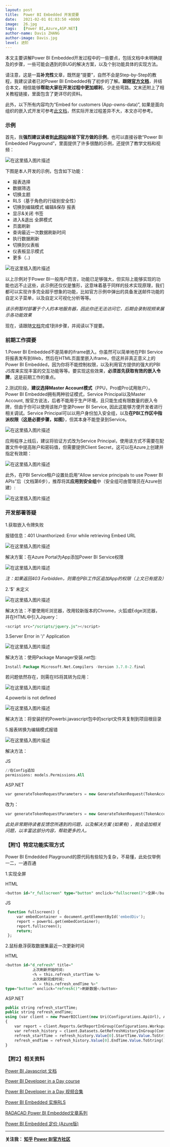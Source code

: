 ```yaml
---
layout: post
title:  Power BI Embedded 开发提要
date:   2021-02-01 01:03:50 +0000
image:  26.jpg
tags:   [Power BI,Azure,ASP.NET]
author-name: Davis ZHANG
author-image: Davis.jpg
level: 进阶
---
```



本文主要讲解Power BI Embedded开发过程中的一些要点，包括文档中未明确提及的步骤，一些可能会遇到的BUG的解决方案，以及个别功能具体的实现方法。

请注意，这是一篇**补充性**文章，既然是“提要”，自然不会是Step-by-Step的教程，我建议读者已对Power BI Embedded有了初步的了解。**跟随[官方文档](https://docs.microsoft.com/en-us/power-bi/developer/embedded/embed-sample-for-customers?tabs=net-framework)**，并结合本文，相信能够**帮助大家在开发过程中更加顺利**，少走些弯路。文末还附上了相关教程链接，里面包含了更详尽的资料。

此外，以下所有内容均为“Embed for customers (App-owns-data)”, 如果是面向组织的嵌入式开发可参考[此文档](https://docs.microsoft.com/en-us/power-bi/developer/embedded/embed-sample-for-your-organization)，然实际开发过程差异不大，本文亦可参考。

### 示例

首先，我**强烈建议读者到[此网站](https://microsoft.github.io/PowerBI-JavaScript/demo/v2-demo/index.html#)体验下官方做的示例**，也可以直接谷歌“Power BI Embedded Playground”，里面提供了许多很酷的示例，还提供了教学文档和视频：

![在这里插入图片描述](https://img-blog.csdnimg.cn/2021020117240077.png?x-oss-process=image/watermark,type_ZmFuZ3poZW5naGVpdGk,shadow_10,text_RC1CSSB8IERhdmlzIG9uIEJJ,size_16,color_FFFFFF,t_70)

下图是本人开发的示例，包含如下功能：

- 报表选择
- 数据筛选
- 切换主题
- RLS（基于角色的行级别安全性）
- 切换到编辑模式 编辑&保存 报表
- 显示&关闭 书签
- 进入&退出 全屏模式
- 页面刷新
- 查询最近一次数据刷新时间
- 执行数据刷新
- 切换到仪表板
- 仪表板显示模式
- 更多（..)

![在这里插入图片描述](https://img-blog.csdnimg.cn/20210201172544253.png?x-oss-process=image/watermark,type_ZmFuZ3poZW5naGVpdGk,shadow_10,text_RC1CSSB8IERhdmlzIG9uIEJJ,size_16,color_FFFFFF,t_70)

以上示例对于Power BI一般用户而言，功能已足够强大，但实际上能够实现的功能也远不止这些，此示例还仅仅是雏形，这意味着基于同样的技术实现原理，我们都可以实现许多完全超乎想象的功能，比如官方示例中弹出的具备发送邮件功能的自定义子菜单，以及自定义可视化分析等等。

*该示例暂时部署于个人的本地服务器，因此你还无法访问它，后期会录制视频来展示各功能效果*

现在，请跟随[文档](https://docs.microsoft.com/zh-cn/power-bi/developer/embedded/embed-sample-for-customers?tabs=net-framework)完成1到8步骤，并阅读以下提要。

### 前期工作提要

1.Power BI Embedded不是简单的iframe嵌入。你虽然可以简单地在PBI Service将报表发布到Web，然后在HTML页面里嵌入iframe，但这并非真正意义上的Power BI Embedded，因为你将不能控制权限，以及利用官方提供的强大的PBI JS库来实现丰富的交互功能等等。要实现这些效果，**必须首先获取有效的嵌入令牌**，这是前期工作的重点。

2.测试阶段，**建议选择Master Account模式**（PPU，Pro或Pro试用账户）。 Power BI Embedded拥有两种验证模式，Service Principal以及Master Account,  按官方说法，后者不能用于生产环境，且只能生成有限数量的嵌入令牌，但由于你可以使用该账户登录Power BI Service, 因此这能够方便开发者进行相关调试。Service Principal可以以用户身份加入安全组，以及**在PBI工作区中指派权限（这是必要步骤，如图）**，但其本身不能登录到Service。

![在这里插入图片描述](https://img-blog.csdnimg.cn/20210201222600251.jpg?x-oss-process=image/watermark,type_ZmFuZ3poZW5naGVpdGk,shadow_10,text_RC1CSSB8IERhdmlzIG9uIEJJ,size_16,color_FFFFFF,t_70)

应用程序上线后，建议将验证方式改为Service Principal，使用该方式不需要在配置文件中提高账户和密码值，但需要提供Client Secret，这可以在Azure上创建并指定有效期：

![在这里插入图片描述](https://img-blog.csdnimg.cn/20210201221718538.png?x-oss-process=image/watermark,type_ZmFuZ3poZW5naGVpdGk,shadow_10,text_RC1CSSB8IERhdmlzIG9uIEJJ,size_16,color_FFFFFF,t_70)

此外，在PBI Service租户设置处启用“Allow service principals to use Power BI APIs”后（文档第6步），推荐将其**应用到安全组**中（安全组可由管理员在Azure创建）:

![在这里插入图片描述](https://img-blog.csdnimg.cn/2021020122201310.png?x-oss-process=image/watermark,type_ZmFuZ3poZW5naGVpdGk,shadow_10,text_RC1CSSB8IERhdmlzIG9uIEJJ,size_16,color_FFFFFF,t_70)



### 开发部署答疑


1.获取嵌入令牌失败

报错信息：401 Unanthorized: Error while retrieving Embed URL

![在这里插入图片描述](https://img-blog.csdnimg.cn/20210201224258915.png)

解决方案：在Azure Portal为App添加Power BI Service权限

![在这里插入图片描述](https://img-blog.csdnimg.cn/20210201224326416.png?x-oss-process=image/watermark,type_ZmFuZ3poZW5naGVpdGk,shadow_10,text_RC1CSSB8IERhdmlzIG9uIEJJ,size_16,color_FFFFFF,t_70)

*注：如果返回403 Forbidden，则需在PBI工作区追加App的权限（上文已有提及）*

2.‘$' 未定义

![在这里插入图片描述](https://img-blog.csdnimg.cn/20210201224900508.png?x-oss-process=image/watermark,type_ZmFuZ3poZW5naGVpdGk,shadow_10,text_RC1CSSB8IERhdmlzIG9uIEJJ,size_16,color_FFFFFF,t_70)

解决方法：不要使用IE浏览器，改用较新版本的Chrome，火狐或Edge浏览器，并在HTML中引入Jquery：

```SQL
<script src="/scripts/jquery.js"></script>
```

3.Server Error in '/' Application

![在这里插入图片描述](https://img-blog.csdnimg.cn/20210201225759529.png)

解决方法：使用Package Manager安装.net包: 

```SQL
Install-Package Microsoft.Net.Compilers -Version 3.7.0-2.final
```


若问题依然存在，则需在IIS将其转为应用：

![在这里插入图片描述](https://img-blog.csdnimg.cn/2021020123002892.jpg?x-oss-process=image/watermark,type_ZmFuZ3poZW5naGVpdGk,shadow_10,text_RC1CSSB8IERhdmlzIG9uIEJJ,size_16,color_FFFFFF,t_70)

4.powerbi is not defined

![在这里插入图片描述](https://img-blog.csdnimg.cn/20210201230309723.png)

解决方法：将安装好的Powerbi.javascript包中的script文件夹复制到项目根目录

5.报表转换为编辑模式报错

![在这里插入图片描述](https://img-blog.csdnimg.cn/20210201235649586.png)

解决方法：

JS

```SQL
//在Config追加
permissions: models.Permissions.All
```

ASP.NET

```SQL
var generateTokenRequestParameters = new GenerateTokenRequest(TokenAccessLevel.View);
```

改为：

```SQL
var generateTokenRequestParameters = new GenerateTokenRequest(TokenAccessLevel.Edit);
```

*此处非常期待读者反馈您所遇到的问题，以及解决方案 (如果有) ，我会追加相关问题，以丰富这部分内容，帮助更多的人。*

### 【附1】特定功能实现方式

Power BI Emdedded Playground的原代码有些较为复杂，不易懂，此处仅举例一二，一通百通

1.实现全屏

HTML

```SQL
<button id="r_fullscreen" type="button" onclick="fullscreen()">全屏</button>
```

JS

```SQL
 function fullscreen() {
     var embedContainer = document.getElementById('embedDiv');
     report = powerbi.get(embedContainer);
     report.fullscreen();
     return;
 };
```

2.鼠标悬浮获取数据集最近一次更新时间

HTML

```SQL
<button id="d_refresh" title="
            上次刷新开始时间: 
            <% = this.refresh_startTime %>
            上次刷新完成时间: 
            <% = this.refresh_endTime %>" 
type="button" onclick="refresh()">刷新数据</button>
```

ASP.NET

```SQL
public string refresh_startTime;
public string refresh_endTime;
using (var client = new PowerBIClient(new Uri(Configurations.ApiUrl), Authentication.GetTokenCredentials()))
{
	var report = client.Reports.GetReportInGroup(Configurations.WorkspaceId, new Guid(ddlReport.SelectedValue));
	var refresh_history = client.Datasets.GetRefreshHistoryInGroup(Configurations.WorkspaceId,report.DatasetId);
	refresh_startTime = refresh_history.Value[0].StartTime.Value.ToString();
	refresh_endTime = refresh_history.Value[0].EndTime.Value.ToString();
}
```


### 【附2】相关资料

[Power BI Javascript 文档](https://github.com/Microsoft/powerbi-javascript/wiki)

[Power BI Developer in a Day course](https://docs.microsoft.com/en-us/power-bi/learning-catalog/developer-online-course)

[Power BI Developer in a Day 视频合集](https://www.youtube.com/playlist?list=PL1N57mwBHtN1AGWHnJMhtvJCIG_IlC07D)

[Power BI Embedded 实施RLS](https://docs.microsoft.com/en-us/power-bi/developer/embedded/embedded-row-level-security)

[RADACAD Power BI Embedded文章系列](https://radacad.com/tag/power-bi-embedded)

[Power BI Embedded 定价 (Azure版)](https://azure.microsoft.com/en-us/pricing/details/power-bi-embedded/)

-----------------

**关注我： [知乎](https://www.zhihu.com/people/zhang-zhe-hong-01/posts)  [Power BI官方社区](https://community.powerbi.com/t5/user/viewprofilepage/user-id/220984)**
